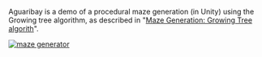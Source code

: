 Aguaribay is a demo of a procedural maze generation (in Unity) using the Growing tree algorithm, as described in "[Maze Generation: Growing Tree algorith](http://weblog.jamisbuck.org/2011/1/27/maze-generation-growing-tree-algorithm)".

[![maze generator](http://img.youtube.com/vi/q3vqS4PO4m4/0.jpg)](http://www.youtube.com/watch?v=q3vqS4PO4m4)
